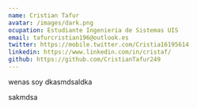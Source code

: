 ```yaml
---
name: Cristian Tafur
avatar: /images/dark.png
ocupation: Estudiante Ingenieria de Sistemas UIS
email: tafurcristian196@outlook.es
twitter: https://mobile.twitter.com/Cristia16195614
linkedin: https://www.linkedin.com/in/cristaf/
github: https://github.com/CristianTafur249
---
```

wenas soy dkasmdsaldka

sakmdsa

